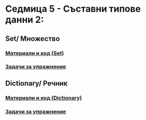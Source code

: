 # Седмица 5 - Съставни типове данни 2:
## Set/ Множество
### [Материали и код (Set)](https://github.com/Kaisiq/UP-Students/blob/main/week5/sets.md)
### [Задачи за упражнение](https://github.com/Kaisiq/UP-Students/blob/main/week5/set_tasks.md)<br>


## Dictionary/ Речник
### [Материали и код (Dictionary)](https://github.com/Kaisiq/UP-Students/blob/main/week5/dictionaries.md)
### [Задачи за упражнение](https://github.com/Kaisiq/UP-Students/blob/main/week5/dictionary_tasks.md)<br>
